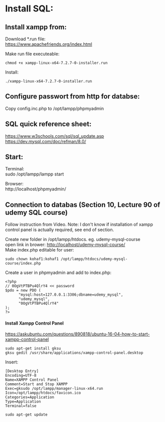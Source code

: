 # Install SQL:

## Install xampp from:
Download *.run file:  
https://www.apachefriends.org/index.html  
  
Make run file executeable:  
``` 
chmod +x xampp-linux-x64-7.2.7-0-installer.run 
```
  
Install:  
``` 
./xampp-linux-x64-7.2.7-0-installer.run 
```

## Configure passwort from http for databse:  
Copy config.inc.php to /opt/lampp/phpmyadmin  

## SQL quick reference sheet:
https://www.w3schools.com/sql/sql_update.asp  
https://dev.mysql.com/doc/refman/8.0/  

## Start:
Terminal:  
sudo /opt/lampp/lampp start  

Browser:  
http://localhost/phpmyadmin/  

## Connection to databas (Section 10, Lecture 90 of udemy SQL course)  
Follow instruction from Video. Note: I don't know if installation of xampp control panel is actually required, see end of section.

Create new folder in /opt/lampp/htdocs. eg. udemy-mysql-course  
open link in brower: [http://localhost/udemy-mysql-course/](http://localhost/udemy-mysql-course/)  
Make index.php editable for user:  
```
sudo chown kohaf1:kohaf1 /opt/lampp/htdocs/udemy-mysql-course/index.php
```
Create a user in phpmyadmin and add to index.php:
```
<?php
// 0OgVtPTBPu4QlrY4 << password
$pdo = new PDO (
	  "mysql:host=127.0.0.1:3306;dbname=udemy_mysql",
	  "udemy_mysql",
	  "0OgVtPTBPu4QlrY4"
);
?>
```

#### Install Xampp Control Panel  
https://askubuntu.com/questions/890818/ubuntu-16-04-how-to-start-xampp-control-panel  
``` 
sudo apt-get install gksu 
gksu gedit /usr/share/applications/xampp-control-panel.desktop 
```

Insert:  
```
[Desktop Entry]  
Encoding=UTF-8  
Name=XAMPP Control Panel  
Comment=Start and Stop XAMPP  
Exec=gksudo /opt/lampp/manager-linux-x64.run  
Icon=/opt/lampp/htdocs/favicon.ico  
Categories=Application  
Type=Application  
Terminal=false  
```

``` 
sudo apt-get update 
```
